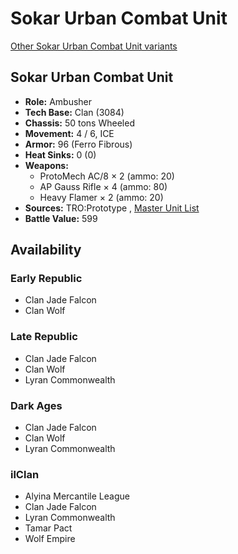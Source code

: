 # Sokar Urban Combat Unit 

[Other Sokar Urban Combat Unit variants](../sokar_urban_combat_unit.md) 

## Sokar Urban Combat Unit 

- **Role:** Ambusher 
- **Tech Base:** Clan (3084) 
- **Chassis:** 50 tons Wheeled 
- **Movement:** 4 / 6, ICE 
- **Armor:** 96 (Ferro Fibrous) 
- **Heat Sinks:** 0 (0) 
- **Weapons:** 
  - ProtoMech AC/8 × 2 (ammo: 20) 
  - AP Gauss Rifle × 4 (ammo: 80) 
  - Heavy Flamer × 2 (ammo: 20) 
- **Sources:** TRO:Prototype , [Master Unit List](http://masterunitlist.info/Unit/Details/5096) 
- **Battle Value:** 599 

## Availability 

### Early Republic 

- Clan Jade Falcon 
- Clan Wolf 

### Late Republic 

- Clan Jade Falcon 
- Clan Wolf 
- Lyran Commonwealth 

### Dark Ages 

- Clan Jade Falcon 
- Clan Wolf 
- Lyran Commonwealth 

### ilClan 

- Alyina Mercantile League 
- Clan Jade Falcon 
- Lyran Commonwealth 
- Tamar Pact 
- Wolf Empire 

